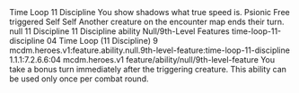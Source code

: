 <ability>
  <name>Time Loop</name>
  <cost>11 Discipline</cost>
  <flavor>You show shadows what true speed is.</flavor>
  <keywords>
    <keyword>Psionic</keyword>
  </keywords>
  <type>Free triggered</type>
  <distance>Self</distance>
  <target>Self</target>
  <trigger>Another creature on the encounter map ends their turn.</trigger>
  <metadata>
    <class>null</class>
    <cost>11 Discipline</cost>
    <cost_amount>11</cost_amount>
    <cost_resource>Discipline</cost_resource>
    <feature_type>ability</feature_type>
    <file_dpath>Null/9th-Level Features</file_dpath>
    <item_id>time-loop-11-discipline</item_id>
    <item_index>04</item_index>
    <item_name>Time Loop (11 Discipline)</item_name>
    <level>9</level>
    <scc>mcdm.heroes.v1:feature.ability.null.9th-level-feature:time-loop-11-discipline</scc>
    <scdc>1.1.1:7.2.6.6:04</scdc>
    <source>mcdm.heroes.v1</source>
    <type>feature/ability/null/9th-level-feature</type>
  </metadata>
  <effects>
    <effect type="mundane">You take a bonus turn immediately after the triggering creature. This ability can be used only once per combat round.</effect>
  </effects>
</ability>
